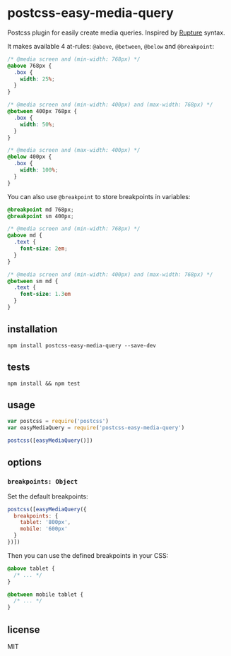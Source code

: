 # postcss-easy-media-query

Postcss plugin for easily create media queries. Inspired by [Rupture]() syntax.

It makes available 4 at-rules:
`@above`, `@between`, `@below` and `@breakpoint`:

```css
/* @media screen and (min-width: 768px) */
@above 768px {
  .box {
    width: 25%;
  }
}

/* @media screen and (min-width: 400px) and (max-width: 768px) */
@between 400px 768px {
  .box {
    width: 50%;
  }
}

/* @media screen and (max-width: 400px) */
@below 400px {
  .box {
    width: 100%;
  }
}
```

You can also use `@breakpoint` to store breakpoints in variables:

```css
@breakpoint md 768px;
@breakpoint sm 400px;

/* @media screen and (min-width: 768px) */
@above md {
  .text {
    font-size: 2em;
  }
}

/* @media screen and (min-width: 400px) and (max-width: 768px) */
@between sm md {
  .text {
    font-size: 1.3em
  }
}
```

## installation

`npm install postcss-easy-media-query --save-dev`

## tests

`npm install && npm test`

## usage

```js
var postcss = require('postcss')
var easyMediaQuery = require('postcss-easy-media-query')

postcss([easyMediaQuery()])
```

## options

### `breakpoints: Object`

Set the default breakpoints:

```js
postcss([easyMediaQuery({
  breakpoints: {
    tablet: '800px',
    mobile: '600px'
  }
})])
```

Then you can use the defined breakpoints in your CSS:

```css
@above tablet {
  /* ... */
}

@between mobile tablet {
  /* ... */
}
```

## license

MIT
